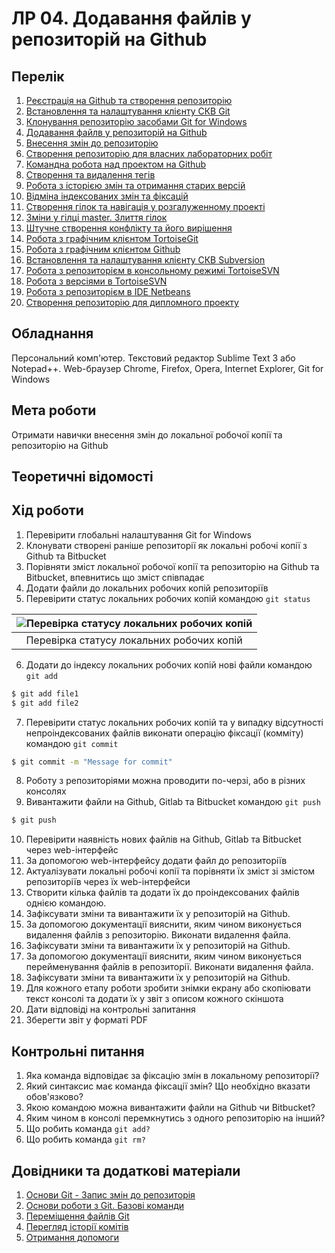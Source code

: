 # ЛР 04. Додавання файлів у репозиторій на Github

## Перелік
1. [Реєстрація на Github та створення репозиторію](lab-01.md)
2. [Встановлення та налаштування клієнту СКВ Git](lab-02.md)
3. [Клонування репозиторію засобами Git for Windows](lab-03.md)
4. [Додавання файлв у репозиторій на Github ](lab-04.md)
5. [Внесення змін до репозиторію](lab-05.md)
6. [Створення репозиторію для власних лабораторних робіт](lab-06.md)
7. [Командна робота над проектом на Github ](lab-07.md)
8. [Створення та видалення тегів](lab-08.md)
9. [Робота з історією змін та отримання старих версій](lab-09.md)
10. [Відміна індексованих змін та фіксацій](lab-10.md)
11. [Створення гілок та навігація у розгалуженному проекті](lab-11.md)
12. [Зміни у гілці master. Злиття гілок](lab-12.md)
13. [Штучне створення конфлікту та його вирішення](lab-13.md)
14. [Робота з графічним клієнтом TortoiseGit](lab-14.md)
15. [Робота з графічним клієнтом Github](lab-15.md)
16. [Встановлення та налаштування клієнту СКВ Subversion](lab-16.md)
17. [Робота з репозиторієм в консольному режимі TortoiseSVN](lab-17.md)
18. [Робота з версіями в TortoiseSVN](lab-18.md)
19. [Робота з репозиторієм в IDE Netbeans](lab-19.md)
20. [Створення репозиторію для дипломного проекту](lab-20.md)

## Обладнання

Персональний комп'ютер. Текстовий редактор Sublime Text 3 або Notepad++. Web-браузер Chrome, Firefox, Opera, Internet Explorer, Git for Windows

## Мета роботи

Отримати навички внесення змін до локальної робочої копії та репозиторію на Github

## Теоретичні відомості

## Хід роботи

1.  Перевірити глобальні налаштування Git for Windows
2.  Клонувати створені раніше репозиторії як локальні робочі копії з Github та Bitbucket
3.  Порівняти зміст локальної робочої копії та репозиторію на Github та Bitbucket, впевнитись що зміст співпадає
4.  Додати файли до локальних робочих копій репозиторіїв
5.  Перевірити статус локальних робочих копій командою `git status`
    
|![Перевірка статусу локальних робочих копій](img/04-010.png)|
|:--:|
|Перевірка статусу локальних робочих копій|
    
6.  Додати до індексу локальних робочих копій нові файли командою `git add`

```bash
$ git add file1
$ git add file2			
```

7.  Перевірити статус локальних робочих копій та у випадку відсутності непроіндексованих файлів виконати операцію фіксації (комміту) командою `git commit`

```bash
$ git commit -m "Message for commit" 		
```

8.  Роботу з репозиторіями можна проводити по-черзі, або в різних консолях
9.  Вивантажити файли на Github, Gitlab та Bitbucket командою `git push`

```bash
$ git push			
```

10.  Перевірити наявність нових файлів на Github, Gitlab та Bitbucket через web-інтерфейс
11.  За допомогою web-інтерфейсу додати файл до репозиторіїв
12.  Актуалізувати локальні робочі копії та порівняти їх зміст зі змістом репозиторіїв через їх web-інтерфейси
13.  Створити кілька файлів та додати їх до проіндексованих файлів однією командою.
14.  Зафіксувати зміни та вивантажити їх у репозиторій на Github.
15.  За допомогою документації вияснити, яким чином виконується видалення файлів з репозиторію. Виконати видалення файла.
16.  Зафіксувати зміни та вивантажити їх у репозиторій на Github.
17.  За допомогою документації вияснити, яким чином виконується перейменування файлів в репозиторії. Виконати видалення файла.
18.  Зафіксувати зміни та вивантажити їх у репозиторій на Github.
19.  Для кожного етапу роботи зробити знімки екрану або скопіювати текст консолі та додати їх у звіт з описом кожного скіншота
20.  Дати відповіді на контрольні запитання
21.  Зберегти звіт у форматі PDF

## Контрольні питання

1.  Яка команда відповідає за фіксацію змін в локальному репозиторії?
2.  Який синтаксис має команда фіксації змін? Що необхідно вказати обов'язково?
3.  Якою командою можна вивантажити файли на Github чи Bitbucket?
4.  Яким чином в консолі перемкнутись з одного репозиторію на інший?
5.  Що робить команда `git add?`
6.  Що робить команда `git rm?`

## Довідники та додаткові матеріали

1.  [Основи Git - Запис змін до репозиторія](https://git-scm.com/book/uk/v2/Основи-Git-Запис-змін-до-репозиторія)
2.  [Основи роботи з Git. Базові команди](https://hyperhost.ua/info/ru/osnovyi-rabotyi-s-git-bazovyie-komandyi)
3.  [Переміщення файлів Git](https://githowto.com/ru/moving_files)
4.  [Перегляд історії комітів](https://git-scm.com/book/uk/v2/%D0%9E%D1%81%D0%BD%D0%BE%D0%B2%D0%B8-Git-%D0%9F%D0%B5%D1%80%D0%B5%D0%B3%D0%BB%D1%8F%D0%B4-%D1%96%D1%81%D1%82%D0%BE%D1%80%D1%96%D1%97-%D0%BA%D0%BE%D0%BC%D1%96%D1%82%D1%96%D0%B2)
5.  [Отримання допомоги](https://git-scm.com/book/uk/v2/%D0%92%D1%81%D1%82%D1%83%D0%BF-%D0%9E%D1%82%D1%80%D0%B8%D0%BC%D0%B0%D0%BD%D0%BD%D1%8F-%D0%B4%D0%BE%D0%BF%D0%BE%D0%BC%D0%BE%D0%B3%D0%B8)